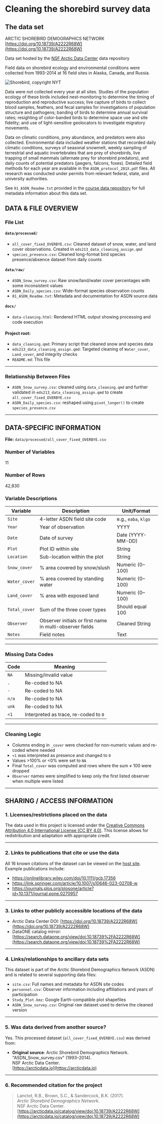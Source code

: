 # Cleaning the shorebird survey data 


## The data set

ARCTIC SHOREBIRD DEMOGRAPHICS NETWORK [https://doi.org/10.18739/A2222R68W](https://doi.org/10.18739/A2222R68W)

Data set hosted by the [NSF Arctic Data Center](https://arcticdata.io) data repository 

Field data on shorebird ecology and environmental conditions were collected from 1993-2014 at 16 field sites in Alaska, Canada, and Russia.

![Shorebird, copyright NYT](https://static01.nyt.com/images/2017/09/10/nyregion/10NATURE1/10NATURE1-superJumbo.jpg?quality=75&auto=webp)

Data were not collected every year at all sites. Studies of the population ecology of these birds included nest-monitoring to determine the timing of reproduction and reproductive success; live capture of birds to collect blood samples, feathers, and fecal samples for investigations of population structure and pathogens; banding of birds to determine annual survival rates; resighting of color-banded birds to determine space use and site fidelity; and use of light-sensitive geolocators to investigate migratory movements. 

Data on climatic conditions, prey abundance, and predators were also collected. Environmental data included weather stations that recorded daily climatic conditions, surveys of seasonal snowmelt, weekly sampling of terrestrial and aquatic invertebrates that are prey of shorebirds, live trapping of small mammals (alternate prey for shorebird predators), and daily counts of potential predators (jaegers, falcons, foxes). Detailed field methods for each year are available in the `ASDN_protocol_201X.pdf` files. All research was conducted under permits from relevant federal, state, and university authorities.

See `01_ASDN_Readme.txt` provided in the [course data repository](https://github.com/UCSB-Library-Research-Data-Services/bren-meds213-spring-2024-class-data) for full metadata information about this data set.

## DATA & FILE OVERVIEW

### File List

#### `data/processed/`
- `all_cover_fixed_OVERBYE.csv`: Cleaned dataset of snow, water, and land cover observations. Created in `eds213_data_cleaning_assign.qmd`
- `species_presence.csv`: Cleaned long-format bird species presence/absence dataset from daily counts

#### `data/raw/`
- `ASDN_Snow_survey.csv`: Raw snow/land/water cover percentages with some inconsistent values
- `ASDN_Daily_species.csv`: Wide-format species observation counts
- `01_ASDN_Readme.txt`: Metadata and documentation for ASDN source data

#### `docs/`
- `data-cleaning.html`: Rendered HTML output showing processing and code execution

#### Project root:
- `data_cleaning.qmd`: Primary script that cleaned snow and species data
- `eds213_data_cleaning_assign.qmd`: Targeted cleaning of `Water_cover`, `Land_cover`, and integrity checks
- `README.md`: This file

---

### Relationship Between Files
- `ASDN_Snow_survey.csv`: cleaned using `data_cleaning.qmd` and further validated in `eds213_data_cleaning_assign.qmd` to create `all_cover_fixed_OVERBYE.csv`
- `ASDN_Daily_species.csv`: reshaped using `pivot_longer()` to create `species_presence.csv`

---

## DATA-SPECIFIC INFORMATION  
**File:** `data/processed/all_cover_fixed_OVERBYE.csv`

### Number of Variables  
11

### Number of Rows  
42,830

### Variable Descriptions

| Variable       | Description                                                   | Unit/Format     |
|----------------|---------------------------------------------------------------|-----------------|
| `Site`         | 4-letter ASDN field site code                                 | e.g., `eaba`, `klgo` |
| `Year`         | Year of observation                                           | YYYY            |
| `Date`         | Date of survey                                                | Date (YYYY-MM-DD) |
| `Plot`         | Plot ID within site                                           | String          |
| `Location`     | Sub-location within the plot                                  | String          |
| `Snow_cover`   | % area covered by snow/slush                                  | Numeric (0–100) |
| `Water_cover`  | % area covered by standing water                              | Numeric (0–100) |
| `Land_cover`   | % area with exposed land                                      | Numeric (0–100) |
| `Total_cover`  | Sum of the three cover types                                  | Should equal 100 |
| `Observer`     | Observer initials or first name in multi-observer fields      | Cleaned String  |
| `Notes`        | Field notes                                                   | Text            |

---

### Missing Data Codes

| Code        | Meaning                                |
|-------------|----------------------------------------|
| `NA`        | Missing/invalid value                  |
| `.`         | Re-coded to NA                         |
| `-`         | Re-coded to NA                         |
| `n/a`       | Re-coded to NA                         |
| `unk`       | Re-coded to NA                         |
| `<1`        | Interpreted as trace, re-coded to `0`  |

---

### Cleaning Logic

- Columns ending in `_cover` were checked for non-numeric values and re-coded where needed
- `<1` was interpreted as presence and changed to `0`
- Values >100% or <0% were set to `NA`
- Final `Total_cover` was computed and rows where the sum ≠ 100 were dropped
- `Observer` names were simplified to keep only the first listed observer when multiple were listed

---

## SHARING / ACCESS INFORMATION

### 1. Licenses/restrictions placed on the data  
The data used in this project is licensed under the [Creative Commons Attribution 4.0 International License (CC BY 4.0)](http://creativecommons.org/licenses/by/4.0/). This license allows for redistribution and adaptation with appropriate credit.

---

### 2. Links to publications that cite or use the data  
All 16 known citations of the dataset can be viewed on the [host site](https://arcticdata.io/catalog/view/doi%3A10.18739%2FA2222R68W).  
Example publications include:

- https://onlinelibrary.wiley.com/doi/10.1111/gcb.17356  
- https://link.springer.com/article/10.1007/s10646-023-02708-w  
- https://journals.plos.org/plosone/article?id=10.1371/journal.pone.0270957  

---

### 3. Links to other publicly accessible locations of the data

- Arctic Data Center DOI: [https://doi.org/10.18739/A2222R68W](https://doi.org/10.18739/A2222R68W)  
- DataONE catalog mirror: [https://search.dataone.org/view/doi:10.18739%2FA2222R68W](https://search.dataone.org/view/doi:10.18739%2FA2222R68W)

---

### 4. Links/relationships to ancillary data sets  
This dataset is part of the Arctic Shorebird Demographics Network (ASDN) and is related to several supporting data files:

- `site.csv`: Full names and metadata for ASDN site codes  
- `personnel.csv`: Observer information including affiliations and years of participation  
- `Study_Plot.kmz`: Google Earth-compatible plot shapefiles  
- `ASDN_Snow_survey.csv`: Original raw dataset used to derive the cleaned version

---

### 5. Was data derived from another source?

Yes. This processed dataset (`all_cover_fixed_OVERBYE.csv`) was derived from:

- **Original source**: Arctic Shorebird Demographics Network.  
  "ASDN_Snow_survey.csv" (1993–2014).  
  NSF Arctic Data Center.  
  [https://arcticdata.io](https://arcticdata.io)

---

### 6. Recommended citation for the project

> Lanctot, R.B., Brown, S.C., & Sandercock, B.K. (2017).  
> *Arctic Shorebird Demographics Network*.  
> NSF Arctic Data Center.  
> [https://arcticdata.io/catalog/view/doi:10.18739/A2222R68W](https://arcticdata.io/catalog/view/doi:10.18739/A2222R68W)
